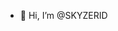 - 👋 Hi, I’m @SKYZERID

<!---
SKYZERID/SKYZERID is a ✨ special ✨ repository because its `README.md` (this file) appears on your GitHub profile.
You can click the Preview link to take a look at your changes.
--->
